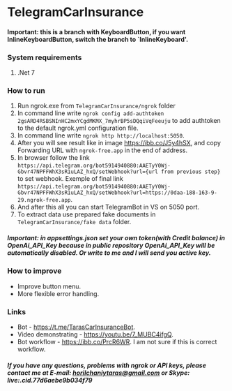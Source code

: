 # TelegramCarInsurance

#### Important: this is a branch with KeyboardButton, if you want InlineKeyboardButton, switch the branch to `InlineKeyboard'.

### System requirements
1. .Net 7

### How to run
1. Run ngrok.exe from `TelegramCarInsurance/ngrok` folder
2. In command line write `ngrok config add-authtoken 2gsARD4RSBSNInHC2mxYCgdMKMX_7myhrBP5sDQqiVqFeeuju` to add authtoken to the default ngrok.yml configuration file.
3. In command line write `ngrok http http://localhost:5050`.
4. After you will see result like in image https://ibb.co/J5y4hSX, and copy Forwarding URL with `ngrok-free.app` in the end of address.
5. In browser follow the link `https://api.telegram.org/bot5914940880:AAETyY0Wj-Gbvr47NPFFWhX3sR1uLAZ_hxQ/setWebhook?url={url from previous step}` to set webhook. Exemple of final link `https://api.telegram.org/bot5914940880:AAETyY0Wj-Gbvr47NPFFWhX3sR1uLAZ_hxQ/setWebhook?url=https://0daa-188-163-9-29.ngrok-free.app`.
6. And after this all you can start TelegramBot in VS on 5050 port.
7. To extract data use prepared fake documents in `TelegramCarInsurance/fake data` folder.

##### Important: in appsettings.json set your own token(with Credit balance)  in OpenAi_API_Key because in public repository OpenAi_API_Key will be automatically disabled. Or write to me and I will send you active key.

### How to improve
- Improve button menu.
- More flexible error handling.

### Links 
- Bot - https://t.me/TarasCarInsuranceBot.
- Video demonstrating - https://youtu.be/7_MUBC4ifgQ.
- Bot workflow - https://ibb.co/PrcR6WR. I am not sure if this is correct workflow.

##### If you have any questions, problems with ngrok or API keys, please contact me at E-mail: horilchaniytaras@gmail.com or Skype: live:.cid.77d6aebe9b034f79

